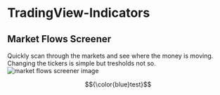 # TradingView-Indicators
## Market Flows Screener
Quickly scan through the markets and see where the money is moving. Changing the tickers is simple but tresholds not so.
![market flows screener image](https://github.com/mirbyte/TradingView-Indicators/assets/83219244/a0f09ee6-c35c-45c0-9ca2-42a0e483a3a7)




$${\color{blue}test}$$
